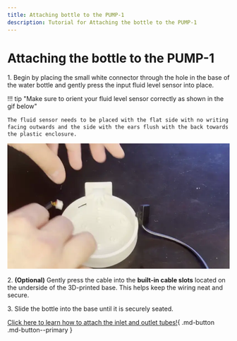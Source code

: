 ```yaml
---
title: Attaching bottle to the PUMP-1
description: Tutorial for Attaching the bottle to the PUMP-1
---
```

# Attaching the bottle to the PUMP-1

1\. Begin by placing the small white connector through the hole in the base of the water bottle and gently press the input fluid level sensor into place.

!!! tip "Make sure to orient your fluid level sensor correctly as shown in the gif below"

    The fluid sensor needs to be placed with the flat side with no writing facing outwards and the side with the ears flush with the back towards the plastic enclosure.

![](../../../assets/pump-1-install-fluid-input-sensor-webp.webp)

2\. **(Optional)** Gently press the cable into the **built-in cable slots** located on the underside of the 3D-printed base. This helps keep the wiring neat and secure.

3\. Slide the bottle into the base until it is securely seated.

[Click here to learn how to attach the inlet and outlet tubes!](https://wiki.apolloautomation.com/products/pump1/addons/attaching-tubes-to-pump-1){  .md-button .md-button--primary }